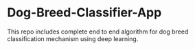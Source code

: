 # Dog-Breed-Classifier-App
This repo includes complete end to end algorithm for dog breed classification mechanism using deep learning.
